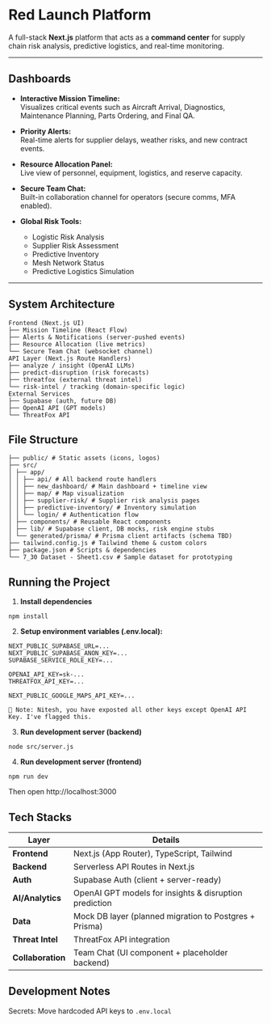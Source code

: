 # Red Launch Platform

A full-stack **Next.js** platform that acts as a **command center** for supply chain risk analysis, predictive logistics, and real-time monitoring.  

---

## Dashboards

- **Interactive Mission Timeline:**  
  Visualizes critical events such as Aircraft Arrival, Diagnostics, Maintenance Planning, Parts Ordering, and Final QA.

- **Priority Alerts:**  
  Real-time alerts for supplier delays, weather risks, and new contract events.

- **Resource Allocation Panel:**  
  Live view of personnel, equipment, logistics, and reserve capacity.

- **Secure Team Chat:**  
  Built-in collaboration channel for operators (secure comms, MFA enabled).

- **Global Risk Tools:**  
  - Logistic Risk Analysis  
  - Supplier Risk Assessment  
  - Predictive Inventory  
  - Mesh Network Status  
  - Predictive Logistics Simulation

---

## System Architecture

```
Frontend (Next.js UI)
├── Mission Timeline (React Flow)
├── Alerts & Notifications (server-pushed events)
├── Resource Allocation (live metrics)
└── Secure Team Chat (websocket channel)
API Layer (Next.js Route Handlers)
├── analyze / insight (OpenAI LLMs)
├── predict-disruption (risk forecasts)
├── threatfox (external threat intel)
└── risk-intel / tracking (domain-specific logic)
External Services
├── Supabase (auth, future DB)
├── OpenAI API (GPT models)
└── ThreatFox API
```

## File Structure

```
├── public/ # Static assets (icons, logos)
├── src/
│ ├── app/
│ │ ├── api/ # All backend route handlers
│ │ ├── new_dashboard/ # Main dashboard + timeline view
│ │ ├── map/ # Map visualization
│ │ ├── supplier-risk/ # Supplier risk analysis pages
│ │ ├── predictive-inventory/ # Inventory simulation
│ │ └── login/ # Authentication flow
│ ├── components/ # Reusable React components
│ ├── lib/ # Supabase client, DB mocks, risk engine stubs
│ └── generated/prisma/ # Prisma client artifacts (schema TBD)
├── tailwind.config.js # Tailwind theme & custom colors
├── package.json # Scripts & dependencies
└── 7_30 Dataset - Sheet1.csv # Sample dataset for prototyping

```

## Running the Project

1. **Install dependencies**
```
npm install
```

2. **Setup environment variables (.env.local):**
```
NEXT_PUBLIC_SUPABASE_URL=...
NEXT_PUBLIC_SUPABASE_ANON_KEY=...
SUPABASE_SERVICE_ROLE_KEY=...

OPENAI_API_KEY=sk-...
THREATFOX_API_KEY=...

NEXT_PUBLIC_GOOGLE_MAPS_API_KEY=...
```
```
🚩 Note: Nitesh, you have exposted all other keys except OpenAI API Key. I've flagged this.
```
3. **Run development server (backend)**
```
node src/server.js
```
4. **Run development server (frontend)**
```
npm run dev
```
Then open http://localhost:3000

## Tech Stacks
| Layer             | Details                                                          |
| ----------------- | ---------------------------------------------------------------- |
| **Frontend**      | Next.js (App Router), TypeScript, Tailwind                       |
| **Backend**       | Serverless API Routes in Next.js                                 |
| **Auth**          | Supabase Auth (client + server-ready)                            |
| **AI/Analytics**  | OpenAI GPT models for insights & disruption prediction           |
| **Data**          | Mock DB layer (planned migration to Postgres + Prisma)           |
| **Threat Intel**  | ThreatFox API integration                                        |
| **Collaboration** | Team Chat (UI component + placeholder backend)                   |

## Development Notes
Secrets: Move hardcoded API keys to ```.env.local```
